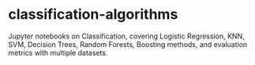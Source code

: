 # classification-algorithms
Jupyter notebooks on Classification, covering Logistic Regression, KNN, SVM, Decision Trees, Random Forests, Boosting methods, and evaluation metrics with multiple datasets.
